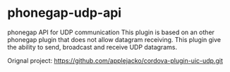 phonegap-udp-api
================

phonegap API for UDP communication
This plugin is based on an other phonegap plugin that does not allow datagram receiving.
This plugin give the ability to send, broadcast and receive UDP datagrams.

Orignal project: https://github.com/applejacko/cordova-plugin-uic-udp.git

